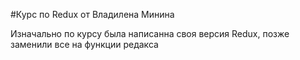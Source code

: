 #Курс по Redux от Владилена Минина

Изначально по курсу была написанна своя версия Redux, позже заменили все на функции редакса
